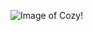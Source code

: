 ![Image of Cozy!](https://user-images.githubusercontent.com/77693527/120084494-833e1780-c085-11eb-849f-f280585893aa.jpg)
